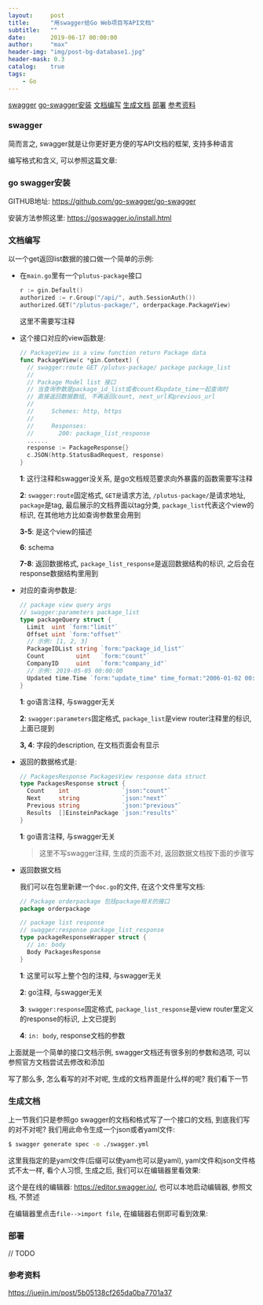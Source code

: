 ```yaml
---
layout:     post
title:      "用swagger给Go Web项目写API文档"
subtitle:   ""
date:       2019-06-17 00:00:00
author:     "max"
header-img: "img/post-bg-database1.jpg"
header-mask: 0.3
catalog:    true
tags:
    - Go
---
```


[swagger](#swagger)
[go-swagger安装](#go-swagger安装)
[文档编写](#文档编写)
[生成文档](#生成文档)
[部署](#部署)
[参考资料](#参考资料)

### swagger

简而言之, swagger就是让你更好更方便的写API文档的框架, 支持多种语言

编写格式和含义, 可以参照这篇文章:

### go swagger安装

GITHUB地址: <https://github.com/go-swagger/go-swagger>

安装方法参照这里: <https://goswagger.io/install.html>

### 文档编写

以一个get返回list数据的接口做一个简单的示例:

- 在`main.go`里有一个`plutus-package`接口

  ```go
  r := gin.Default()
  authorized := r.Group("/api/", auth.SessionAuth())
  authorized.GET("/plutus-package/", orderpackage.PackageView)
  ```

  这里不需要写注释

- 这个接口对应的view函数是:

  ```go
  // PackageView is a view function return Package data                                  1
  func PackageView(c *gin.Context) {
  	// swagger:route GET /plutus-package/ package package_list                           2
  	//
  	// Package Model list 接口                                                            3
  	// 当查询参数是package_id_list或者count和update_time一起查询时                            4
  	// 直接返回数据数组, 不再返回count, next_url和previous_url                                5
  	//
  	//     Schemes: http, https                                                           6
  	//
  	//     Responses:                                                                     7
  	//       200: package_list_response                                                   8
    ......
    response := PackageResponse{}
    c.JSON(http.StatusBadRequest, response)
  }
  ```

  **1**: 这行注释和swagger没关系, 是go文档规范要求向外暴露的函数需要写注释

  **2**: `swagger:route`固定格式, `GET是`请求方法, `/plutus-package/`是请求地址, `package`是tag, 最后展示的文档界面以tag分类, `package_list`代表这个view的标识, 在其他地方比如查询参数里会用到

  **3-5**: 是这个view的描述

  **6**: schema

  **7-8**: 返回数据格式, `package_list_response`是返回数据结构的标识, 之后会在response数据结构里用到

- 对应的查询参数是:

  ```go
  // package view query args                                                              1
  // swagger:parameters package_list                                                      2
  type packageQuery struct {
  	Limit  uint `form:"limit"`
  	Offset uint `form:"offset"`
  	// 示例: [1, 2, 3]                                                                    3
  	PackageIDList string `form:"package_id_list"`
  	Count         uint   `form:"count"`
  	CompanyID     uint   `form:"company_id"`
  	// 示例: 2019-05-05 00:00:00                                                          4
  	Updated time.Time `form:"update_time" time_format:"2006-01-02 00:00:00" time_utc:"8"`
  }
  ```

  **1**: go语言注释, 与swagger无关

  **2**: `swagger:parameters`固定格式, `package_list`是view router注释里的标识, 上面已提到

  **3, 4**: 字段的description, 在文档页面会有显示

- 返回的数据格式是:

  ```go
  // PackagesResponse PackagesView response data struct                                   1
  type PackagesResponse struct {
  	Count    int               `json:"count"`
  	Next     string            `json:"next"`
  	Previous string            `json:"previous"`
  	Results  []EinsteinPackage `json:"results"`
  }
  ```

  **1**: go语言注释, 与swagger无关

  > 这里不写swagger注释, 生成的页面不对, 返回数据文档按下面的步骤写

- 返回数据文档

  我们可以在包里新建一个`doc.go`的文件, 在这个文件里写文档:

  ```go
  // Package orderpackage 包括package相关的接口                                             1
  package orderpackage
  
  // package list response                                                                2
  // swagger:response package_list_response                                               3
  type packageResponseWrapper struct {                               
  	// in: body                                                                           4
  	Body PackagesResponse
  }
  ```

  **1**: 这里可以写上整个包的注释, 与swagger无关

  **2**: go注释, 与swagger无关

  **3**: `swagger:response`固定格式, `package_list_response`是view router里定义的response的标识, 上文已提到

  **4**: `in: body`, response文档的参数

上面就是一个简单的接口文档示例, swagger文档还有很多别的参数和选项, 可以参照官方文档尝试去修改和添加

写了那么多, 怎么看写的对不对呢, 生成的文档界面是什么样的呢? 我们看下一节

### 生成文档

上一节我们只是参照go swagger的文档和格式写了一个接口的文档, 到底我们写的对不对呢? 我们用此命令生成一个json或者yaml文件:

```sh
$ swagger generate spec -o ./swagger.yml
```

这里我指定的是yaml文件(后缀可以使yam也可以是yaml), yaml文件和json文件格式不太一样, 看个人习惯, 生成之后, 我们可以在编辑器里看效果:

这个是在线的编辑器: <https://editor.swagger.io/>, 也可以本地启动编辑器, 参照文档, 不赘述

在编辑器里点击`file-->import file`, 在编辑器右侧即可看到效果:

### 部署

// TODO

### 参考资料

<https://juejin.im/post/5b05138cf265da0ba7701a37>
